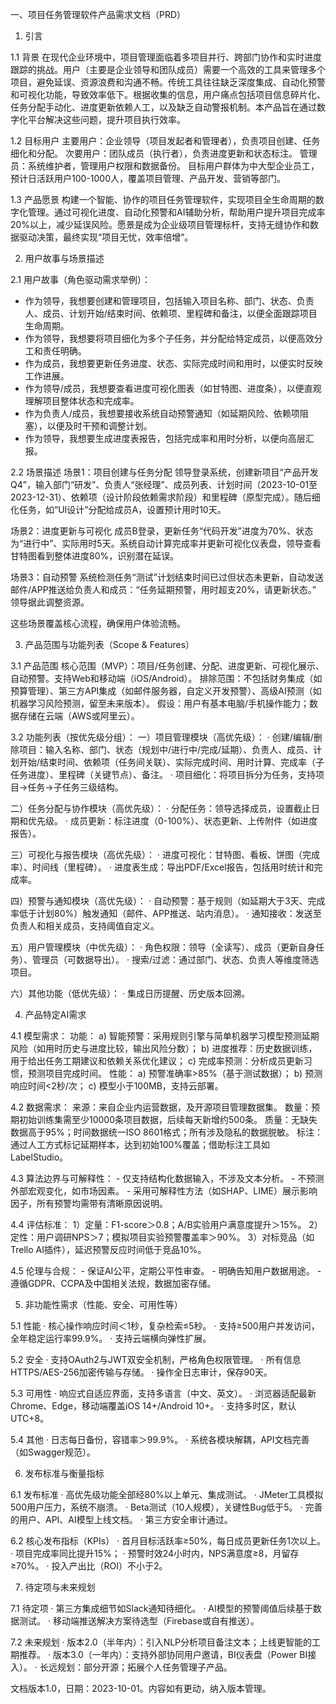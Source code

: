 一、项目任务管理软件产品需求文档（PRD）

1. 引言

1.1 背景
在现代企业环境中，项目管理面临着多项目并行、跨部门协作和实时进度跟踪的挑战。用户（主要是企业领导和团队成员）需要一个高效的工具来管理多个项目，避免延误、资源浪费和沟通不畅。传统工具往往缺乏深度集成、自动化预警和可视化功能，导致效率低下。根据收集的信息，用户痛点包括项目信息碎片化、任务分配手动化、进度更新依赖人工，以及缺乏自动警报机制。本产品旨在通过数字化平台解决这些问题，提升项目执行效率。

1.2 目标用户
主要用户：企业领导（项目发起者和管理者），负责项目创建、任务细化和分配。
次要用户：团队成员（执行者），负责进度更新和状态标注。
管理员：系统维护者，管理用户权限和数据备份。
目标用户群体为中大型企业员工，预计日活跃用户100-1000人，覆盖项目管理、产品开发、营销等部门。

1.3 产品愿景
构建一个智能、协作的项目任务管理软件，实现项目全生命周期的数字化管理。通过可视化进度、自动化预警和AI辅助分析，帮助用户提升项目完成率20%以上，减少延误风险。愿景是成为企业级项目管理标杆，支持无缝协作和数据驱动决策，最终实现“项目无忧，效率倍增”。

2. 用户故事与场景描述

2.1 用户故事（角色驱动需求举例）：
- 作为领导，我想要创建和管理项目，包括输入项目名称、部门、状态、负责人、成员、计划开始/结束时间、依赖项、里程碑和备注，以便全面跟踪项目生命周期。
- 作为领导，我想要将项目细化为多个子任务，并分配给特定成员，以便高效分工和责任明确。
- 作为成员，我想要更新任务进度、状态、实际完成时间和用时，以便实时反映工作进展。
- 作为领导/成员，我想要查看进度可视化图表（如甘特图、进度条），以便直观理解项目整体状态和完成率。
- 作为负责人/成员，我想要接收系统自动预警通知（如延期风险、依赖项阻塞），以便及时干预和调整计划。
- 作为领导，我想要生成进度表报告，包括完成率和用时分析，以便向高层汇报。

2.2 场景描述
场景1：项目创建与任务分配
    领导登录系统，创建新项目“产品开发Q4”，输入部门“研发”、负责人“张经理”、成员列表、计划时间（2023-10-01至2023-12-31）、依赖项（设计阶段依赖需求阶段）和里程碑（原型完成）。随后细化任务，如“UI设计”分配给成员A，设置预计用时10天。

场景2：进度更新与可视化
    成员B登录，更新任务“代码开发”进度为70%、状态为“进行中”、实际用时5天。系统自动计算完成率并更新可视化仪表盘，领导查看甘特图看到整体进度80%，识别潜在延误。

场景3：自动预警
    系统检测任务“测试”计划结束时间已过但状态未更新，自动发送邮件/APP推送给负责人和成员：“任务延期预警，用时超支20%，请更新状态。” 领导据此调整资源。

这些场景覆盖核心流程，确保用户体验流畅。

3. 产品范围与功能列表（Scope & Features）

3.1 产品范围
核心范围（MVP）：项目/任务创建、分配、进度更新、可视化展示、自动预警。支持Web和移动端（iOS/Android）。
排除范围：不包括财务集成（如预算管理）、第三方API集成（如邮件服务器，自定义开发预警）、高级AI预测（如机器学习风险预测，留至未来版本）。
假设：用户有基本电脑/手机操作能力；数据存储在云端（AWS或阿里云）。

3.2 功能列表（按优先级分组）：
一）项目管理模块（高优先级）：
    · 创建/编辑/删除项目：输入名称、部门、状态（规划中/进行中/完成/延期）、负责人、成员、计划开始/结束时间、依赖项（任务间关联）、实际完成时间、用时计算、完成率（子任务进度）、里程碑（关键节点）、备注。
    · 项目细化：将项目拆分为任务，支持项目→任务→子任务三级结构。

二）任务分配与协作模块（高优先级）：
    · 分配任务：领导选择成员，设置截止日期和优先级。
    · 成员更新：标注进度（0-100%）、状态更新、上传附件（如进度报告）。

三）可视化与报告模块（高优先级）：
    · 进度可视化：甘特图、看板、饼图（完成率）、时间线（里程碑）。
    · 进度表生成：导出PDF/Excel报告，包括用时统计和完成率。

四）预警与通知模块（高优先级）：
    · 自动预警：基于规则（如延期大于3天、完成率低于计划80%）触发通知（邮件、APP推送、站内消息）。
    · 通知接收：发送至负责人和相关成员，支持阈值自定义。

五）用户管理模块（中优先级）：
    · 角色权限：领导（全读写）、成员（更新自身任务）、管理员（可数据导出）。
    · 搜索/过滤：通过部门、状态、负责人等维度筛选项目。

六）其他功能（低优先级）：
    · 集成日历提醒、历史版本回溯。

4. 产品特定AI需求

4.1 模型需求：
    功能：
      a) 智能预警：采用规则引擎与简单机器学习模型预测延期风险（如用时历史与进度比较，输出风险分数）；
      b) 进度推荐：历史数据训练，用于给出任务工期建议和依赖关系优化建议；
      c) 完成率预测：分析成员更新习惯，预测项目完成时间。
    性能：
      a) 预警准确率>85%（基于测试数据）；
      b) 预测响应时间<2秒/次；
      c) 模型小于100MB，支持云部署。

4.2 数据需求：
    来源：来自企业内运营数据，及开源项目管理数据集。
    数量：预期初始训练集需至少10000条项目数据，后续每天新增约500条。
    质量：无缺失数据高于95%；时间数据统一ISO 8601格式；所有涉及隐私的数据脱敏。
    标注：通过人工方式标记延期样本，达到初始100%覆盖；借助标注工具如LabelStudio。

4.3 算法边界与可解释性：
    - 仅支持结构化数据输入，不涉及文本分析。
    - 不预测外部宏观变化，如市场因素。
    - 采用可解释性方法（如SHAP、LIME）展示影响因子，所有预警均需带有清晰原因说明。

4.4 评估标准：
    1）定量：F1-score＞0.8；A/B实验用户满意度提升＞15%。
    2）定性：用户调研NPS＞7；模拟项目实验预警覆盖率＞90%。
    3）对标竞品（如Trello AI插件），延迟预警反应时间低于竞品10%。

4.5 伦理与合规：
    - 保证AI公平，定期公平性审查。
    - 明确告知用户数据用途。
    - 遵循GDPR、CCPA及中国相关法规，数据加密存储。

5. 非功能性需求（性能、安全、可用性等）

5.1 性能
    · 核心操作响应时间＜1秒，复杂检索≤5秒。
    · 支持≥500用户并发访问，全年稳定运行率99.9%。
    · 支持云端横向弹性扩展。

5.2 安全
    · 支持OAuth2与JWT双安全机制，严格角色权限管理。
    · 所有信息HTTPS/AES-256加密传输与存储。
    · 操作全日志审计，保存90天。

5.3 可用性
    · 响应式自适应界面，支持多语言（中文、英文）。
    · 浏览器适配最新Chrome、Edge，移动端覆盖iOS 14+/Android 10+。
    · 支持多时区，默认UTC+8。

5.4 其他
    · 日志每日备份，容错率＞99.9%。
    · 系统各模块解耦，API文档完善（如Swagger规范）。

6. 发布标准与衡量指标

6.1 发布标准
    · 高优先级功能全部经80%以上单元、集成测试。
    · JMeter工具模拟500用户压力，系统不崩溃。
    · Beta测试（10人规模），关键性Bug低于5。
    · 完善的用户、API、AI模型上线文档。
    · 第三方安全审计通过。

6.2 核心发布指标（KPIs）
    · 首月目标活跃率≥50%，每日成员更新任务1次以上。
    · 项目完成率同比提升15%；
    · 预警时效24小时内，NPS满意度≥8，月留存≥70%。
    · 投入产出比（ROI）不小于2。

7. 待定项与未来规划

7.1 待定项
    · 第三方集成细节如Slack通知待细化。
    · AI模型的预警阈值后续基于数据测试。
    · 移动端推送解决方案待选型（Firebase或自有推送）。

7.2 未来规划
    · 版本2.0（半年内）：引入NLP分析项目备注文本；上线更智能的工期推荐。
    · 版本3.0（一年内）：支持外部协同用户邀请，BI仪表盘（Power BI接入）。
    · 长远规划：部分开源；拓展个人任务管理子产品。

文档版本1.0，日期：2023-10-01。内容如有更动，纳入版本管理。
